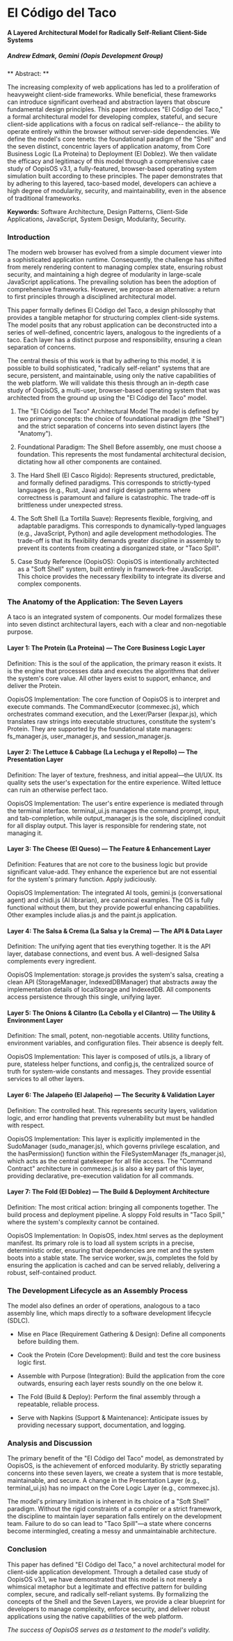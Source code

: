 # El Código del Taco
#### A Layered Architectural Model for Radically Self-Reliant Client-Side Systems
##### Andrew Edmark, Gemini (Oopis Development Group)

** Abstract: **

The increasing complexity of web applications has led to a proliferation of heavyweight client-side frameworks. While beneficial, these frameworks can introduce significant overhead and abstraction layers that obscure fundamental design principles. This paper introduces "El Código del Taco," a formal architectural model for developing complex, stateful, and secure client-side applications with a focus on radical self-reliance-- the ability to operate entirely within the browser without server-side dependencies. We define the model's core tenets: the foundational paradigm of the "Shell" and the seven distinct, concentric layers of application anatomy, from Core Business Logic (La Proteína) to Deployment (El Doblez). We then validate the efficacy and legitimacy of this model through a comprehensive case study of OopisOS v3.1, a fully-featured, browser-based operating system simulation built according to these principles. The paper demonstrates that by adhering to this layered, taco-based model, developers can achieve a high degree of modularity, security, and maintainability, even in the absence of traditional frameworks.

**Keywords:** Software Architecture, Design Patterns, Client-Side Applications, JavaScript, System Design, Modularity, Security.

### Introduction
The modern web browser has evolved from a simple document viewer into a sophisticated application runtime. Consequently, the challenge has shifted from merely rendering content to managing complex state, ensuring robust security, and maintaining a high degree of modularity in large-scale JavaScript applications. The prevailing solution has been the adoption of comprehensive frameworks. However, we propose an alternative: a return to first principles through a disciplined architectural model.

This paper formally defines El Código del Taco, a design philosophy that provides a tangible metaphor for structuring complex client-side systems. The model posits that any robust application can be deconstructed into a series of well-defined, concentric layers, analogous to the ingredients of a taco. Each layer has a distinct purpose and responsibility, ensuring a clean separation of concerns.

The central thesis of this work is that by adhering to this model, it is possible to build sophisticated, "radically self-reliant" systems that are secure, persistent, and maintainable, using only the native capabilities of the web platform. We will validate this thesis through an in-depth case study of OopisOS, a multi-user, browser-based operating system that was architected from the ground up using the "El Código del Taco" model.

1. The "El Código del Taco" Architectural Model
   The model is defined by two primary concepts: the choice of foundational paradigm (the "Shell") and the strict separation of concerns into seven distinct layers (the "Anatomy").

2. Foundational Paradigm: The Shell
   Before assembly, one must choose a foundation. This represents the most fundamental architectural decision, dictating how all other components are contained.

3. The Hard Shell (El Casco Rígido): Represents structured, predictable, and formally defined paradigms. This corresponds to strictly-typed languages (e.g., Rust, Java) and rigid design patterns where correctness is paramount and failure is catastrophic. The trade-off is brittleness under unexpected stress.

4. The Soft Shell (La Tortilla Suave): Represents flexible, forgiving, and adaptable paradigms. This corresponds to dynamically-typed languages (e.g., JavaScript, Python) and agile development methodologies. The trade-off is that its flexibility demands greater discipline in assembly to prevent its contents from creating a disorganized state, or "Taco Spill".

5. Case Study Reference (OopisOS): OopisOS is intentionally architected as a "Soft Shell" system, built entirely in framework-free JavaScript. This choice provides the necessary flexibility to integrate its diverse and complex components.

### The Anatomy of the Application: The Seven Layers
A taco is an integrated system of components. Our model formalizes these into seven distinct architectural layers, each with a clear and non-negotiable purpose.

#### Layer 1: The Protein (La Proteína) — The Core Business Logic Layer

Definition: This is the soul of the application, the primary reason it exists. It is the engine that processes data and executes the algorithms that deliver the system's core value. All other layers exist to support, enhance, and deliver the Protein.

OopisOS Implementation: The core function of OopisOS is to interpret and execute commands. The CommandExecutor (commexec.js), which orchestrates command execution, and the Lexer/Parser (lexpar.js), which translates raw strings into executable structures, constitute the system's Protein. They are supported by the foundational state managers: fs_manager.js, user_manager.js, and session_manager.js.

#### Layer 2: The Lettuce & Cabbage (La Lechuga y el Repollo) — The Presentation Layer

Definition: The layer of texture, freshness, and initial appeal—the UI/UX. Its quality sets the user's expectation for the entire experience. Wilted lettuce can ruin an otherwise perfect taco.

OopisOS Implementation: The user's entire experience is mediated through the terminal interface. terminal_ui.js manages the command prompt, input, and tab-completion, while output_manager.js is the sole, disciplined conduit for all display output. This layer is responsible for rendering state, not managing it.

#### Layer 3: The Cheese (El Queso) — The Feature & Enhancement Layer

Definition: Features that are not core to the business logic but provide significant value-add. They enhance the experience but are not essential for the system's primary function. Apply judiciously.

OopisOS Implementation: The integrated AI tools, gemini.js (conversational agent) and chidi.js (AI librarian), are canonical examples. The OS is fully functional without them, but they provide powerful enhancing capabilities. Other examples include alias.js and the paint.js application.

#### Layer 4: The Salsa & Crema (La Salsa y la Crema) — The API & Data Layer

Definition: The unifying agent that ties everything together. It is the API layer, database connections, and event bus. A well-designed Salsa complements every ingredient.

OopisOS Implementation: storage.js provides the system's salsa, creating a clean API (StorageManager, IndexedDBManager) that abstracts away the implementation details of localStorage and IndexedDB. All components access persistence through this single, unifying layer.

#### Layer 5: The Onions & Cilantro (La Cebolla y el Cilantro) — The Utility & Environment Layer

Definition: The small, potent, non-negotiable accents. Utility functions, environment variables, and configuration files. Their absence is deeply felt.

OopisOS Implementation: This layer is composed of utils.js, a library of pure, stateless helper functions, and config.js, the centralized source of truth for system-wide constants and messages. They provide essential services to all other layers.

#### Layer 6: The Jalapeño (El Jalapeño) — The Security & Validation Layer

Definition: The controlled heat. This represents security layers, validation logic, and error handling that prevents vulnerability but must be handled with respect.

OopisOS Implementation: This layer is explicitly implemented in the SudoManager (sudo_manager.js), which governs privilege escalation, and the hasPermission() function within the FileSystemManager (fs_manager.js), which acts as the central gatekeeper for all file access. The "Command Contract" architecture in commexec.js is also a key part of this layer, providing declarative, pre-execution validation for all commands.

#### Layer 7: The Fold (El Doblez) — The Build & Deployment Architecture

Definition: The most critical action: bringing all components together. The build process and deployment pipeline. A sloppy Fold results in "Taco Spill," where the system's complexity cannot be contained.

OopisOS Implementation: In OopisOS, index.html serves as the deployment manifest. Its primary role is to load all system scripts in a precise, deterministic order, ensuring that dependencies are met and the system boots into a stable state. The service worker, sw.js, completes the fold by ensuring the application is cached and can be served reliably, delivering a robust, self-contained product.

### The Development Lifecycle as an Assembly Process

The model also defines an order of operations, analogous to a taco assembly line, which maps directly to a software development lifecycle (SDLC).

- Mise en Place (Requirement Gathering & Design): Define all components before building them.

- Cook the Protein (Core Development): Build and test the core business logic first.

- Assemble with Purpose (Integration): Build the application from the core outwards, ensuring each layer rests soundly on the one below it.

- The Fold (Build & Deploy): Perform the final assembly through a repeatable, reliable process.

- Serve with Napkins (Support & Maintenance): Anticipate issues by providing necessary support, documentation, and logging.

### Analysis and Discussion

The primary benefit of the "El Código del Taco" model, as demonstrated by OopisOS, is the achievement of enforced modularity. By strictly separating concerns into these seven layers, we create a system that is more testable, maintainable, and secure. A change in the Presentation Layer (e.g., terminal_ui.js) has no impact on the Core Logic Layer (e.g., commexec.js).

The model's primary limitation is inherent in its choice of a "Soft Shell" paradigm. Without the rigid constraints of a compiler or a strict framework, the discipline to maintain layer separation falls entirely on the development team. Failure to do so can lead to "Taco Spill"—a state where concerns become intermingled, creating a messy and unmaintainable architecture.

### Conclusion
This paper has defined "El Código del Taco," a novel architectural model for client-side application development. Through a detailed case study of OopisOS v3.1, we have demonstrated that this model is not merely a whimsical metaphor but a legitimate and effective pattern for building complex, secure, and radically self-reliant systems. By formalizing the concepts of the Shell and the Seven Layers, we provide a clear blueprint for developers to manage complexity, enforce security, and deliver robust applications using the native capabilities of the web platform.

*The success of OopisOS serves as a testament to the model's validity.*